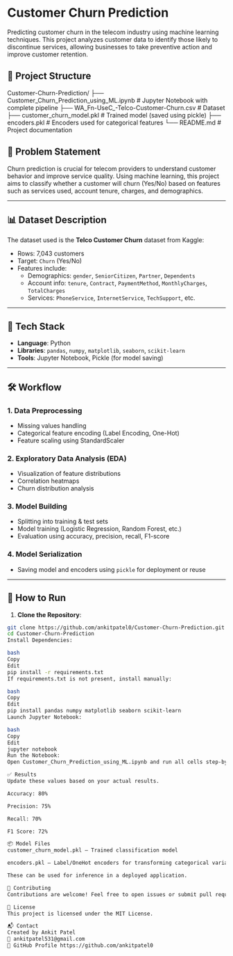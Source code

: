 #  Customer Churn Prediction

Predicting customer churn in the telecom industry using machine learning techniques. This project analyzes customer data to identify those likely to discontinue services, allowing businesses to take preventive action and improve customer retention.

## 📁 Project Structure

Customer-Churn-Prediction/
├── Customer_Churn_Prediction_using_ML.ipynb # Jupyter Notebook with complete pipeline
├── WA_Fn-UseC_-Telco-Customer-Churn.csv # Dataset
├── customer_churn_model.pkl # Trained model (saved using pickle)
├── encoders.pkl # Encoders used for categorical features
└── README.md # Project documentation


## 📌 Problem Statement

Churn prediction is crucial for telecom providers to understand customer behavior and improve service quality. Using machine learning, this project aims to classify whether a customer will churn (Yes/No) based on features such as services used, account tenure, charges, and demographics.

---

## 📊 Dataset Description

The dataset used is the **Telco Customer Churn** dataset from Kaggle:
- Rows: 7,043 customers
- Target: `Churn` (Yes/No)
- Features include:
  - Demographics: `gender`, `SeniorCitizen`, `Partner`, `Dependents`
  - Account info: `tenure`, `Contract`, `PaymentMethod`, `MonthlyCharges`, `TotalCharges`
  - Services: `PhoneService`, `InternetService`, `TechSupport`, etc.

---

## 🧰 Tech Stack

- **Language**: Python
- **Libraries**: `pandas`, `numpy`, `matplotlib`, `seaborn`, `scikit-learn`
- **Tools**: Jupyter Notebook, Pickle (for model saving)

---

## 🛠️ Workflow

### 1. Data Preprocessing
- Missing values handling
- Categorical feature encoding (Label Encoding, One-Hot)
- Feature scaling using StandardScaler

### 2. Exploratory Data Analysis (EDA)
- Visualization of feature distributions
- Correlation heatmaps
- Churn distribution analysis

### 3. Model Building
- Splitting into training & test sets
- Model training (Logistic Regression, Random Forest, etc.)
- Evaluation using accuracy, precision, recall, F1-score

### 4. Model Serialization
- Saving model and encoders using `pickle` for deployment or reuse

---

## 🚀 How to Run

1. **Clone the Repository**:
```bash
git clone https://github.com/ankitpatel0/Customer-Churn-Prediction.git
cd Customer-Churn-Prediction
Install Dependencies:

bash
Copy
Edit
pip install -r requirements.txt
If requirements.txt is not present, install manually:

bash
Copy
Edit
pip install pandas numpy matplotlib seaborn scikit-learn
Launch Jupyter Notebook:

bash
Copy
Edit
jupyter notebook
Run the Notebook:
Open Customer_Churn_Prediction_using_ML.ipynb and run all cells step-by-step.

✅ Results
Update these values based on your actual results.

Accuracy: 80%

Precision: 75%

Recall: 70%

F1 Score: 72%

📦 Model Files
customer_churn_model.pkl – Trained classification model

encoders.pkl – Label/OneHot encoders for transforming categorical variables

These can be used for inference in a deployed application.

🤝 Contributing
Contributions are welcome! Feel free to open issues or submit pull requests to enhance the model or add deployment support (e.g., using Flask or Streamlit).

📄 License
This project is licensed under the MIT License.

📬 Contact
Created by Ankit Patel
📧 ankitpatel531@gmail.com
🔗 GitHub Profile https://github.com/ankitpatel0
